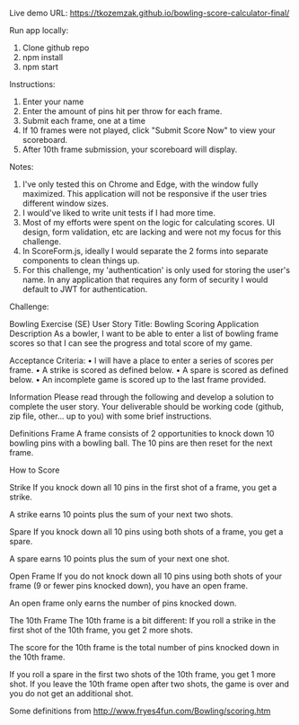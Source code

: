  Live demo URL: https://tkozemzak.github.io/bowling-score-calculator-final/

 Run app locally:
 1. Clone github repo
 2. npm install
 3. npm start


 Instructions:
 1. Enter your name
 2. Enter the amount of pins hit per throw for each frame.
 3. Submit each frame, one at a time
 4. If 10 frames were not played, click "Submit Score Now" to view your scoreboard.
 5. After 10th frame submission, your scoreboard will display.


 Notes:
 1. I've only tested this on Chrome and Edge, with the window fully maximized. This application will not be responsive if the user tries different window sizes.
 2. I would've liked to write unit tests if I had more time. 
 3. Most of my efforts were spent on the logic for calculating scores. UI design, form validation, etc are lacking and were not my focus for this challenge.
 4. In ScoreForm.js, ideally I would separate the 2 forms into separate components to clean things up.
 5. For this challenge, my 'authentication' is only used for storing the user's name. In any application that requires any form of security I would default to JWT for authentication.


Challenge:

Bowling Exercise (SE)
User Story
Title: Bowling Scoring Application
Description
As a bowler, I want to be able to enter a list of bowling frame scores so that I can see the
progress and total score of my game.

Acceptance Criteria:
• I will have a place to enter a series of scores per frame.
• A strike is scored as defined below.
• A spare is scored as defined below.
• An incomplete game is scored up to the last frame provided.


Information
Please read through the following and develop a solution to complete the user story. Your deliverable
should be working code (github, zip file, other... up to you) with some brief instructions.

Definitions
Frame
A frame consists of 2 opportunities to knock down 10 bowling pins with a bowling ball. The 10 pins
are then reset for the next frame.

How to Score

Strike
If you knock down all 10 pins in the first shot of a
frame, you get a strike.

A strike earns 10 points plus the sum of your next
two shots.

Spare
If you knock down all 10 pins using both shots of
a frame, you get a spare.

A spare earns 10 points plus the sum of your next
one shot.

Open Frame
If you do not knock down all 10 pins using both
shots of your frame (9 or fewer pins knocked
down), you have an open frame.

An open frame only earns the number of pins
knocked down.

The 10th Frame
The 10th frame is a bit different:
If you roll a strike in the first shot of the 10th
frame, you get 2 more shots.

The score for the 10th frame is the total number
of pins knocked down in the 10th frame.

If you roll a spare in the first two shots of the
10th frame, you get 1 more shot.
If you leave the 10th frame open after two shots,
the game is over and you do not get an additional
shot.

Some definitions from http://www.fryes4fun.com/Bowling/scoring.htm